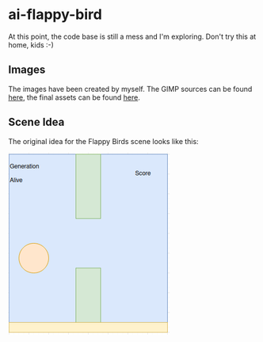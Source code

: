 # ai-flappy-bird

At this point, the code base is still a mess and I'm exploring. Don't try this at home, kids :-)

## Images

The images have been created by myself. The GIMP sources can be found [here](image_sources/), the final assets can be found [here](images/).

## Scene Idea

The original idea for the Flappy Birds scene looks like this:

![Flappy Birds Scene Idea](_docs/first_idea.png)
